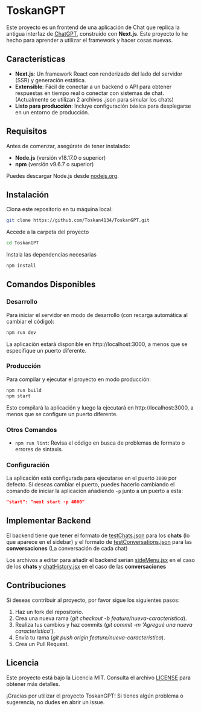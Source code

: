 # ToskanGPT

Este proyecto es un frontend de una aplicación de Chat que replica la antigua interfaz de [ChatGPT](https://chatgpt.com/), construido con **Next.js**. Este proyecto lo he hecho para aprender a utilizar el framework y hacer cosas nuevas.

## Características

-   **Next.js**: Un framework React con renderizado del lado del servidor (SSR) y generación estática.
-   **Extensible**: Fácil de conectar a un backend o API para obtener respuestas en tiempo real o conectar con sistemas de chat. (Actualmente se utilizan 2 archivos .json para simular los chats)
-   **Listo para producción**: Incluye configuración básica para desplegarse en un entorno de producción.

## Requisitos

Antes de comenzar, asegúrate de tener instalado:

-   **Node.js** (versión v18.17.0 o superior)
-   **npm** (versión v9.6.7 o superior)

Puedes descargar Node.js desde [nodejs.org](https://nodejs.org/).

## Instalación

Clona este repositorio en tu máquina local:

```bash
git clone https://github.com/Toskan4134/ToskanGPT.git
```

Accede a la carpeta del proyecto

```bash
cd ToskanGPT
```

Instala las dependencias necesarias

```bash
npm install
```

## Comandos Disponibles

### Desarrollo

Para iniciar el servidor en modo de desarrollo (con recarga automática al cambiar el código):

```bash
npm run dev
```

La aplicación estará disponible en http://localhost:3000, a menos que se especifique un puerto diferente.

### Producción

Para compilar y ejecutar el proyecto en modo producción:

```bash
npm run build
npm start
```

Esto compilará la aplicación y luego la ejecutará en http://localhost:3000, a menos que se configure un puerto diferente.

### Otros Comandos

-   `npm run lint`: Revisa el código en busca de problemas de formato o errores de sintaxis.

### Configuración

La aplicación está configurada para ejecutarse en el puerto `3000` por defecto. Si deseas cambiar el puerto, puedes hacerlo cambiando el comando de iniciar la aplicación añadiendo `-p` junto a un puerto a esta:

```json
"start": "next start -p 4000"
```

## Implementar Backend

El backend tiene que tener el formato de [testChats.json](./app/test/testChats.json) para los **chats** (lo que aparece en el sidebar) y el formato de [testConversations.json](./app/test/testConversations.json) para las **conversaciones** (La conversación de cada chat)

Los archivos a editar para añadir el backend serían [sideMenu.jsx](./app/components/sideMenu.jsx) en el caso de los **chats** y [chatHistory.jsx](./app/components/chatHistory.jsx) en el caso de las **conversaciones**

## Contribuciones

Si deseas contribuir al proyecto, por favor sigue los siguientes pasos:

1. Haz un fork del repositorio.
2. Crea una nueva rama (_git checkout -b feature/nueva-caracteristica_).
3. Realiza tus cambios y haz commits (_git commit -m 'Agregué una nueva característica'_).
4. Envía tu rama (_git push origin feature/nueva-caracteristica_).
5. Crea un Pull Request.

## Licencia

Este proyecto está bajo la Licencia MIT. Consulta el archivo [LICENSE](./LICENSE)
para obtener más detalles.

¡Gracias por utilizar el proyecto ToskanGPT! Si tienes algún problema o sugerencia, no dudes en abrir un issue.
